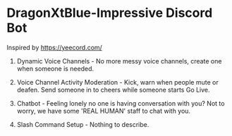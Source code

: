 # DragonXtBlue-Impressive Discord Bot

Inspired by https://yeecord.com/

1. Dynamic Voice Channels - No more messy voice channels, create one when someone is needed.

2. Voice Channel Activity Moderation - Kick, warn when people mute or deafen. Send someone in to cheers while someone starts Go Live.

3. Chatbot - Feeling lonely no one is having conversation with you? Not to worry, we have some 'REAL HUMAN' staff to chat with you.

4. Slash Command Setup - Nothing to describe.
